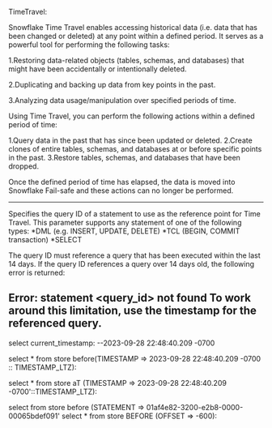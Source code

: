TimeTravel:

Snowflake Time Travel enables accessing historical data (i.e. data that has been changed or deleted)
at any point within a defined period. It serves as a powerful tool for performing the following tasks:

1.Restoring data-related objects (tables, schemas, and databases) that might have been accidentally or intentionally deleted.

2.Duplicating and backing up data from key points in the past.

3.Analyzing data usage/manipulation over specified periods of time.




Using Time Travel, you can perform the following actions within a defined period of time:

1.Query data in the past that has since been updated or deleted.
2.Create clones of entire tables, schemas, and databases at or before specific points in the past.
3.Restore tables, schemas, and databases that have been dropped.

Once the defined period of time has elapsed, the data is moved into Snowflake Fail-safe and these actions can no longer be performed.

---------------------------------------------
Specifies the query ID of a statement to use as the reference point for Time Travel. 
This parameter supports any statement of one of the following types:
*DML (e.g. INSERT, UPDATE, DELETE)
*TCL (BEGIN, COMMIT transaction)
*SELECT

The query ID must reference a query that has been executed within the last 14 days. 
If the query ID references a query over 14 days old, the following error is returned:

Error: statement <query_id> not found
To work around this limitation, use the timestamp for the referenced query.
--------------------------------------------

select current_timestamp: --2023-09-28 22:48:40.209 -0700

select * from store before(TIMESTAMP => 2023-09-28 22:48:40.209 -0700 :: TIMESTAMP_LTZ):

select * from store aT (TIMESTAMP => 2023-09-28 22:48:40.209 -0700'::TIMESTAMP_LTZ):

select from store before (STATEMENT => 01af4e82-3200-e2b8-0000-00065bdef091'
select * from store BEFORE (OFFSET => -600):

